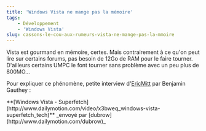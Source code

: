 ```yaml
---
title: 'Windows Vista ne mange pas la mémoire'
tags:
    - Développement
    - 'Windows Vista'
slug: cassons-le-cou-aux-rumeurs-vista-ne-mange-pas-la-mmoire
---
```


Vista est gourmand en mémoire, certes. Mais contrairement à ce qu'on peut lire
sur certains forums, pas besoin de 12Go de RAM pour le faire tourner. D'ailleurs
certains UMPC le font tourner sans problème avec un peu plus de 800MO…

<!-- more -->

Pour expliquer ce phénomène, petite interview
d'[EricMitt](http://blogs.msdn.com/b/ericmitt/archive/2007/10/30/superfetch.aspx)
par Benjamin Gauthey :

<div>
**[Windows Vista - Superfetch](http://www.dailymotion.com/video/x3bweq_windows-vista-superfetch_tech)**
_envoyé par [dubrow](http://www.dailymotion.com/dubrow)_</div>
